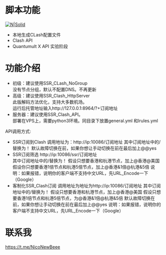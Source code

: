# 脚本功能

[![N|Solid](https://cldup.com/dTxpPi9lDf.thumb.png)](https://nodesource.com/products/nsolid)



  - 本地生成CLash配置文件
  - Clash API
  - Quantumult X API 实验阶段
 

# 功能介绍

  - 初级：建议使用SSR_CLash_NoGroup <br/>
    没有节点分组，默认不配置DNS。不再更新
  - 高级：建议使用SSR_Clash_HttpServer  <br/>
    此版解码方法优化，支持大多数机场。 <br/>
    运行后托管地址输入http://127.0.0.1:8964/?+订阅地址
  - 服务器：建议使用SSR_Clash_API。 <br/>
   部署在VPS上，需要python3环境。同目录下放置general.yml 和lrules.yml 


   API调用方式:
  - SSR订阅到Clash
   调用地址为：http://ip:10086/订阅地址 
   其中订阅地址中的/替换为！
   默认故障切换在前，如果你想让手动切换在前在最后加上@@yes
  - SSR订阅筛选
   http://ip:10086/ssr/订阅地址  
   其中订阅地址中的/替换为！
   假设只想要香港和杭港节点，加上@香港@美国
   假设你只想要香港1倍节点和杭港5倍节点，加上@香港&1倍@杭港&5倍
   说明：如果报错，说明你的客户端不支持中文URL，先URL_Encode一下（Google）
  - 客制化SSR_Clash订阅
   调用地址为地址为http://ip:10086/订阅地址
   其中订阅地址中的/替换为！ 
   假设只想要香港和杭港节点，加上@香港@美国
   假设只想要香港1倍节点和杭港5倍节点，为@香港&1倍@杭港&5倍 默认故障切换在前，如果你想让手动切换在前在最后加上@@yes
   说明：如果报错，说明你的客户端不支持中文URL，先URL_Encode一下（Google）

# 联系我
 https://t.me/NicoNewBeee


[//]: # (These are reference links used in the body of this note and get stripped out when the markdown processor does its job. There is no need to format nicely because it shouldn't be seen. Thanks SO - http://stackoverflow.com/questions/4823468/store-comments-in-markdown-syntax)


   [dill]: <https://github.com/joemccann/dillinger>
   [git-repo-url]: <https://github.com/joemccann/dillinger.git>
   [john gruber]: <http://daringfireball.net>
   [df1]: <http://daringfireball.net/projects/markdown/>
   [markdown-it]: <https://github.com/markdown-it/markdown-it>
   [Ace Editor]: <http://ace.ajax.org>
   [node.js]: <http://nodejs.org>
   [Twitter Bootstrap]: <http://twitter.github.com/bootstrap/>
   [jQuery]: <http://jquery.com>
   [@tjholowaychuk]: <http://twitter.com/tjholowaychuk>
   [express]: <http://expressjs.com>
   [AngularJS]: <http://angularjs.org>
   [Gulp]: <http://gulpjs.com>

   [PlDb]: <https://github.com/joemccann/dillinger/tree/master/plugins/dropbox/README.md>
   [PlGh]: <https://github.com/joemccann/dillinger/tree/master/plugins/github/README.md>
   [PlGd]: <https://github.com/joemccann/dillinger/tree/master/plugins/googledrive/README.md>
   [PlOd]: <https://github.com/joemccann/dillinger/tree/master/plugins/onedrive/README.md>
   [PlMe]: <https://github.com/joemccann/dillinger/tree/master/plugins/medium/README.md>
   [PlGa]: <https://github.com/RahulHP/dillinger/blob/master/plugins/googleanalytics/README.md>

